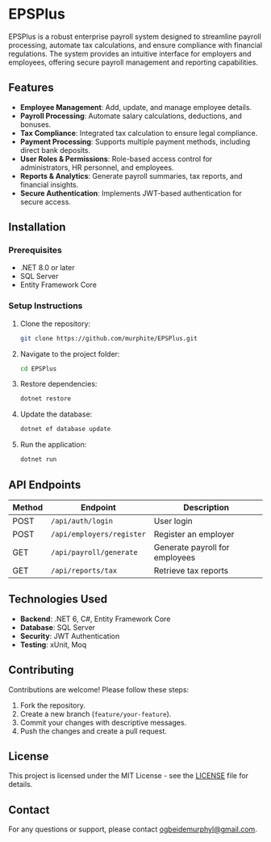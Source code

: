 # EPSPlus

EPSPlus is a robust enterprise payroll system designed to streamline payroll processing, automate tax calculations, and ensure compliance with financial regulations. The system provides an intuitive interface for employers and employees, offering secure payroll management and reporting capabilities.

## Features

- **Employee Management**: Add, update, and manage employee details.
- **Payroll Processing**: Automate salary calculations, deductions, and bonuses.
- **Tax Compliance**: Integrated tax calculation to ensure legal compliance.
- **Payment Processing**: Supports multiple payment methods, including direct bank deposits.
- **User Roles & Permissions**: Role-based access control for administrators, HR personnel, and employees.
- **Reports & Analytics**: Generate payroll summaries, tax reports, and financial insights.
- **Secure Authentication**: Implements JWT-based authentication for secure access.

## Installation

### Prerequisites
- .NET 8.0 or later
- SQL Server
- Entity Framework Core

### Setup Instructions
1. Clone the repository:
   ```bash
   git clone https://github.com/murphite/EPSPlus.git
   ```
2. Navigate to the project folder:
   ```bash
   cd EPSPlus
   ```
3. Restore dependencies:
   ```bash
   dotnet restore
   ```
4. Update the database:
   ```bash
   dotnet ef database update
   ```
5. Run the application:
   ```bash
   dotnet run
   ```

## API Endpoints

| Method | Endpoint                  | Description |
|--------|---------------------------|-------------|
| POST   | `/api/auth/login`         | User login |
| POST   | `/api/employers/register` | Register an employer |
| GET    | `/api/payroll/generate`   | Generate payroll for employees |
| GET    | `/api/reports/tax`        | Retrieve tax reports |

## Technologies Used

- **Backend**: .NET 6, C#, Entity Framework Core
- **Database**: SQL Server
- **Security**: JWT Authentication
- **Testing**: xUnit, Moq

## Contributing

Contributions are welcome! Please follow these steps:
1. Fork the repository.
2. Create a new branch (`feature/your-feature`).
3. Commit your changes with descriptive messages.
4. Push the changes and create a pull request.

## License

This project is licensed under the MIT License - see the [LICENSE](LICENSE) file for details.

## Contact

For any questions or support, please contact [ogbeidemurphyl@gmail.com](mailto:ogbeidemurphy@gmail.com).

